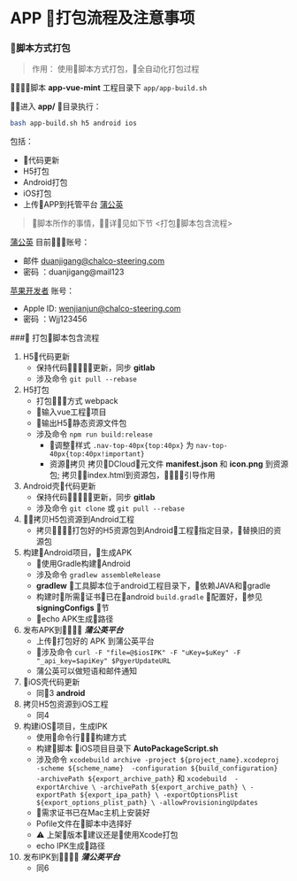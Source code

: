 APP 打包流程及注意事项
===

### 脚本方式打包

> 作用：  使用脚本方式打包，全自动化打包过程

脚本 **app-vue-mint** 工程目录下 `app/app-build.sh`

进入 __app/__ 目录执行：
```bash
bash app-build.sh h5 android ios
```

包括： 
- 代码更新
- H5打包
- Android打包
- iOS打包
- 上传APP到托管平台 [蒲公英](https://www.pgyer.com/)

> 脚本所作的事情，详见如下节 <打包脚本包含流程>

[蒲公英](https://www.pgyer.com/) 目前账号：
- 邮件 duanjigang@chalco-steering.com 
- 密码 ：duanjigang@mail123

[苹果开发者](https://developer.apple.com) 账号：
- Apple ID: wenjianjun@chalco-steering.com
- 密码 ：Wjj123456

### 打包脚本包含流程

1. H5代码更新
    - 保持代码更新，同步 **gitlab**
    - 涉及命令 `git pull --rebase`
1. H5打包
    - 打包方式 webpack
    - 输入vue工程项目
    - 输出H5静态资源文件包
    - 涉及命令 `npm run build:release`
      - 调整样式 
      `.nav-top-40px{top:40px}` 为 `nav-top-40px{top:40px!important}`
      - 资源拷贝
      拷贝DCloud元文件 __manifest.json__ 和 __icon.png__ 到资源包;
      拷贝index.html到资源包，引导作用
1. Android壳代码更新
    - 保持代码更新，同步 **gitlab**
    - 涉及命令 `git clone` 或 `git pull --rebase`
1. 拷贝H5包资源到Android工程
    - 拷贝打包好的H5资源包到Android工程指定目录，替换旧的资源包
1. 构建Android项目，生成APK
    - 使用Gradle构建Android
    - 涉及命令 `gradlew assembleRelease`
    - **gradlew** 工具脚本位于android工程目录下，依赖JAVA和gradle
    - 构建时所需证书已在android `build.gradle` 配置好，参见 **signingConfigs** 节
    - echo APK生成路径
1. 发布APK到 ___蒲公英平台___
    - 上传打包好的 APK 到蒲公英平台
    - 涉及命令 `curl -F "file=@$iosIPK" -F "uKey=$uKey" -F "_api_key=$apiKey" $PgyerUpdateURL`
    - 蒲公英可以做短语和邮件通知
1. iOS壳代码更新
    - 同3 __android__
1. 拷贝H5包资源到iOS工程
    - 同4
1. 构建iOS项目，生成IPK
    - 使用命令行构建方式
    - 构建脚本 iOS项目目录下 **AutoPackageScript.sh**
    - 涉及命令 
    `xcodebuild archive -project ${project_name}.xcodeproj 
                   -scheme ${scheme_name} 
                   -configuration ${build_configuration} 
                   -archivePath ${export_archive_path}`
    和
    `xcodebuild  -exportArchive \
            -archivePath ${export_archive_path} \
            -exportPath ${export_ipa_path} \
            -exportOptionsPlist ${export_options_plist_path} \
            -allowProvisioningUpdates`
    - 需求证书已在Mac主机上安装好
    - Pofile文件在脚本中选择好
    - ⚠️ 上架版本建议还是使用Xcode打包
    - echo IPK生成路径
1. 发布IPK到 ___蒲公英平台___
    - 同6
